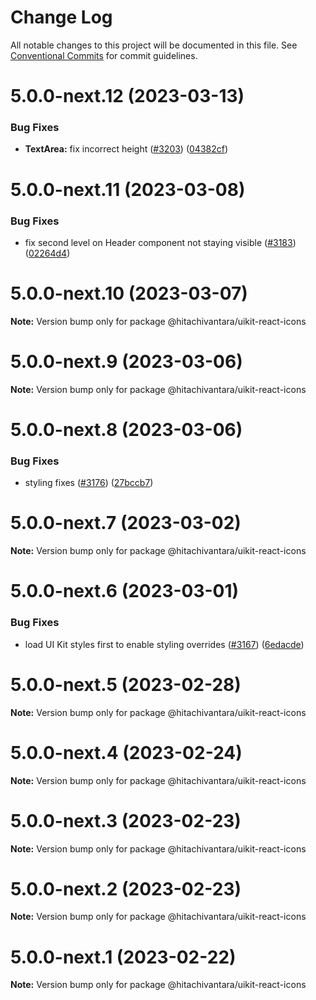 # Change Log

All notable changes to this project will be documented in this file.
See [Conventional Commits](https://conventionalcommits.org) for commit guidelines.

# 5.0.0-next.12 (2023-03-13)

### Bug Fixes

- **TextArea:** fix incorrect height ([#3203](https://github.com/lumada-design/hv-uikit-react/issues/3203)) ([04382cf](https://github.com/lumada-design/hv-uikit-react/commit/04382cf64cc0aaefdbe92e5faece1c6471b8ab7e))

# 5.0.0-next.11 (2023-03-08)

### Bug Fixes

- fix second level on Header component not staying visible ([#3183](https://github.com/lumada-design/hv-uikit-react/issues/3183)) ([02264d4](https://github.com/lumada-design/hv-uikit-react/commit/02264d435e758438745f40bb7e0c2fe225eff611))

# 5.0.0-next.10 (2023-03-07)

**Note:** Version bump only for package @hitachivantara/uikit-react-icons

# 5.0.0-next.9 (2023-03-06)

**Note:** Version bump only for package @hitachivantara/uikit-react-icons

# 5.0.0-next.8 (2023-03-06)

### Bug Fixes

- styling fixes ([#3176](https://github.com/lumada-design/hv-uikit-react/issues/3176)) ([27bccb7](https://github.com/lumada-design/hv-uikit-react/commit/27bccb703ea93f3f92b868ef43331924b8ca9ded))

# 5.0.0-next.7 (2023-03-02)

**Note:** Version bump only for package @hitachivantara/uikit-react-icons

# 5.0.0-next.6 (2023-03-01)

### Bug Fixes

- load UI Kit styles first to enable styling overrides ([#3167](https://github.com/lumada-design/hv-uikit-react/issues/3167)) ([6edacde](https://github.com/lumada-design/hv-uikit-react/commit/6edacde1e3d090f6e1228693b3e5628fe776fecf))

# 5.0.0-next.5 (2023-02-28)

**Note:** Version bump only for package @hitachivantara/uikit-react-icons

# 5.0.0-next.4 (2023-02-24)

**Note:** Version bump only for package @hitachivantara/uikit-react-icons

# 5.0.0-next.3 (2023-02-23)

**Note:** Version bump only for package @hitachivantara/uikit-react-icons

# 5.0.0-next.2 (2023-02-23)

**Note:** Version bump only for package @hitachivantara/uikit-react-icons

# 5.0.0-next.1 (2023-02-22)

**Note:** Version bump only for package @hitachivantara/uikit-react-icons
